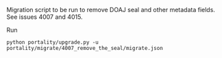 Migration script to be run to remove DOAJ seal and other metadata fields.  See issues 4007 and 4015.

Run

    python portality/upgrade.py -u portality/migrate/4007_remove_the_seal/migrate.json

